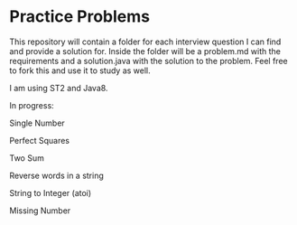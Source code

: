 # Practice Problems
This repository will contain a folder for each interview question I can find and provide a solution for. Inside the folder will be a problem.md with the requirements and a solution.java with the solution to the problem. Feel free to fork this and use it to study as well.

I am using ST2 and Java8.

In progress:

Single Number

Perfect Squares

Two Sum

Reverse words in a string

String to Integer (atoi)

Missing Number
